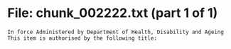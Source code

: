 ﻿# File: chunk_002222.txt (part 1 of 1)
```
In force Administered by Department of Health, Disability and Ageing This item is authorised by the following title:
```

